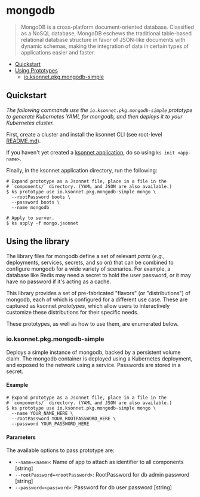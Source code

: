 # mongodb

> MongoDB is a cross-platform document-oriented database. Classified as a NoSQL database, MongoDB eschews the traditional table-based relational database structure in favor of JSON-like documents with dynamic schemas, making the integration of data in certain types of applications easier and faster.

* [Quickstart](#quickstart)
* [Using Prototypes](#using-prototypes)
  * [io.ksonnet.pkg.mongodb-simple](#io.ksonnet.pkg.mongodb-simple)

## Quickstart

*The following commands use the `io.ksonnet.pkg.mongodb-simple` prototype to generate Kubernetes YAML for mongodb, and then deploys it to your Kubernetes cluster.*

First, create a cluster and install the ksonnet CLI (see root-level [README.md](rootReadme)).

If you haven't yet created a [ksonnet application](linkToSomewhere), do so using `ks init <app-name>`.

Finally, in the ksonnet application directory, run the following:

```shell
# Expand prototype as a Jsonnet file, place in a file in the
# `components/` directory. (YAML and JSON are also available.)
$ ks prototype use io.ksonnet.pkg.mongodb-simple mongo \
  --rootPassword boots \
  --password boots \
  --name mongodb

# Apply to server.
$ ks apply -f mongo.jsonnet
```

## Using the library

The library files for mongodb define a set of relevant *parts* (_e.g._, deployments, services, secrets, and so on) that can be combined to configure mongodb for a wide variety of scenarios. For example, a database like Redis may need a secret to hold the user password, or it may have no password if it's acting as a cache.

This library provides a set of pre-fabricated "flavors" (or "distributions") of mongodb, each of which is configured for a different use case. These are captured as ksonnet *prototypes*, which allow users to interactively customize these distributions for their specific needs.

These prototypes, as well as how to use them, are enumerated below.

### io.ksonnet.pkg.mongodb-simple

Deploys a simple instance of mongodb, backed by a persistent volume claim. The mongodb container is deployed using a Kubernetes deployment, and exposed
to the network using a service. Passwords are stored in a secret.

#### Example

```shell
# Expand prototype as a Jsonnet file, place in a file in the
# `components/` directory. (YAML and JSON are also available.)
$ ks prototype use io.ksonnet.pkg.mongodb-simple mongo \
  --name YOUR_NAME_HERE \
  --rootPassword YOUR_ROOTPASSWORD_HERE \
  --password YOUR_PASSWORD_HERE
```

#### Parameters

The available options to pass prototype are:

* `--name=<name>`: Name of app to attach as identifier to all components [string]
* `--rootPassword=<rootPassword>`: RootPassword for db admin password [string]
* `--password=<password>`: Password for db user password [string]


[rootReadme]: https://github.com/ksonnet/mixins
